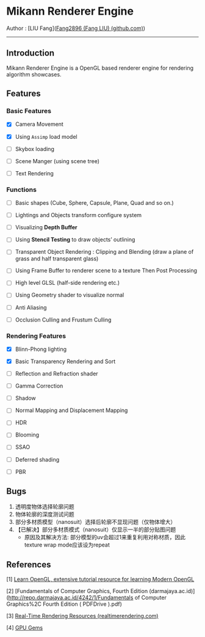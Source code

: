 # Mikann Renderer Engine

Author : [LIU Fang]([Fang2896 (Fang LIU) (github.com)](https://github.com/Fang2896))

---

## Introduction

Mikann Renderer Engine is a OpenGL based renderer engine for rendering algorithm showcases.



## Features

### Basic Features

* [x] Camera Movement
* [x] Using `Assimp` load model
* [ ] Skybox loading
* [ ] Scene Manger (using scene tree)

* [ ] Text Rendering




### Functions

* [ ] Basic shapes
  (Cube, Sphere, Capsule, Plane, Quad and so on.)
* [ ] Lightings and Objects transform configure system
* [ ] Visualizing **Depth Buffer**
* [ ] Using **Stencil Testing** to draw objects’ outlining
* [ ] Transparent Object Rendering : Clipping and Blending 
  (draw a plane of grass and half transparent glass)
* [ ] Using Frame Buffer to renderer scene to a texture
  Then Post Processing
* [ ] High level GLSL (half-side rendering etc.)
* [ ] Using Geometry shader to visualize normal
* [ ] Anti Aliasing
* [ ] Occlusion Culling and Frustum Culling



### Rendering Features

* [x] Blinn-Phong lighting 
* [x] Basic Transparency Rendering and Sort
* [ ] Reflection and Refraction shader
* [ ] Gamma Correction
* [ ] Shadow
* [ ] Normal Mapping and Displacement Mapping
* [ ] HDR
* [ ] Blooming
* [ ] SSAO
* [ ] Deferred shading
* [ ] PBR


## Bugs
1. 透明度物体选择轮廓问题
2. 物体轮廓的深度测试问题
3. 部分多材质模型（nanosuit）选择后轮廓不显现问题（仅物体增大）
4. 【已解决】部分多材质模式（nanosuit）仅显示一半的部分贴图问题
   * 原因及其解决方法: 
     部分模型的uv会超过1来重复利用对称材质，因此texture wrap mode应该设为repeat


## References

[1] [Learn OpenGL, extensive tutorial resource for learning Modern OpenGL](https://learnopengl.com/)

[2] [Fundamentals of Computer Graphics, Fourth Edition (darmajaya.ac.id)](http://repo.darmajaya.ac.id/4242/1/Fundamentals of Computer Graphics%2C Fourth Edition ( PDFDrive ).pdf)

[3] [Real-Time Rendering Resources (realtimerendering.com)](https://www.realtimerendering.com/)

[4] [GPU Gems](https://developer.nvidia.com/gpugems/gpugems/contributors)


